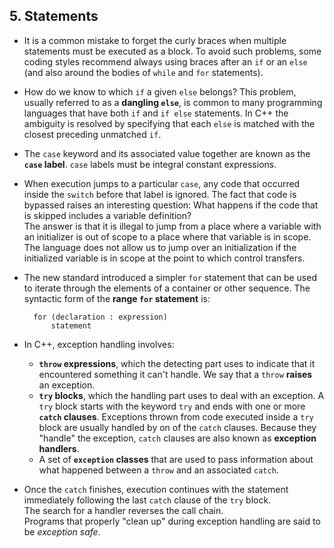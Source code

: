 ## 5. Statements

- It is a common mistake to forget the curly braces when multiple statements must be executed as a block. To avoid such problems, some coding styles recommend always using braces after an `if` or an `else` (and also around the bodies of `while` and `for` statements).

- How do we know to which `if` a given `else` belongs? This problem, usually referred to as a **dangling `else`**, is common to many programming languages that have both `if` and `if else` statements. In C++ the ambiguity is resolved by specifying that each `else` is matched with the closest preceding unmatched `if`.

- The `case` keyword and its associated value together are known as the **`case` label**. `case` labels must be integral constant expressions.

- When execution jumps to a particular `case`, any code that occurred inside the `switch` before that label is ignored. The fact that code is bypassed raises an interesting question: What happens if the code that is skipped includes a variable definition?  
The answer is that it is illegal to jump from a place where a variable with an initializer is out of scope to a place where that variable is in scope.  
The language does not allow us to jump over an initialization if the initialized variable is in scope at the point to which control transfers.

- The new standard introduced a simpler `for` statement that can be used to iterate through the elements of a container or other sequence. The syntactic form of the **range `for` statement** is:

		for (declaration : expression)
			statement

- In C++, exception handling involves:
	- **`throw` expressions**, which the detecting part uses to indicate that it encountered something it can't handle. We say that a `throw` **raises** an exception.
	- **`try` blocks**, which the handling part uses to deal with an exception. A `try` block starts with the keyword `try` and ends with one or more **`catch` clauses**. Exceptions thrown from code executed inside a `try` block are usually handled by on of the `catch` clauses. Because they "handle" the exception, `catch` clauses are also known as **exception handlers**.
	- A set of **`exception` classes** that are used to pass information about what happened between a `throw` and an associated `catch`.

- Once the `catch` finishes, execution continues with the statement immediately following the last `catch` clause of the `try` block.  
The search for a handler reverses the call chain.  
Programs that properly "clean up" during exception handling are said to be *exception safe*.
